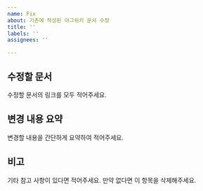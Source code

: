 ```yaml
---
name: Fix
about: 기존에 작성된 아그위키 문서 수정
title: ''
labels: ''
assignees: ''

---
```


## 수정할 문서
수정할 문서의 링크를 모두 적어주세요.

## 변경 내용 요약
변경할 내용을 간단하게 요약하여 적어주세요.

## 비고
기타 참고 사항이 있다면 적어주세요.
만약 없다면 이 항목을 삭제해주세요.
